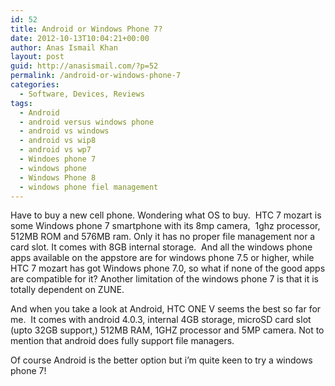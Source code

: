 ```yaml
---
id: 52
title: Android or Windows Phone 7?
date: 2012-10-13T10:04:21+00:00
author: Anas Ismail Khan
layout: post
guid: http://anasismail.com/?p=52
permalink: /android-or-windows-phone-7
categories:
  - Software, Devices, Reviews
tags:
  - Android
  - android versus windows phone
  - android vs windows
  - android vs wip8
  - android vs wp7
  - Windoes phone 7
  - windows phone
  - Windows Phone 8
  - windows phone fiel management
---
```

Have to buy a new cell phone. Wondering what OS to buy.  HTC 7 mozart is some Windows phone 7 smartphone with its 8mp camera,  1ghz processor, 512MB ROM and 576MB ram. Only it has no proper file management nor a card slot. It comes with 8GB internal storage.  And all the windows phone apps available on the appstore are for windows phone 7.5 or higher, while HTC 7 mozart has got Windows phone 7.0, so what if none of the good apps are compatible for it? Another limitation of the windows phone 7 is that it is totally dependent on ZUNE.

And when you take a look at Android, HTC ONE V seems the best so far for me.  It comes with android 4.0.3, internal 4GB storage, microSD card slot (upto 32GB support,) 512MB RAM, 1GHZ processor and 5MP camera. Not to mention that android does fully support file managers.

Of course Android is the better option but i’m quite keen to try a windows phone 7!